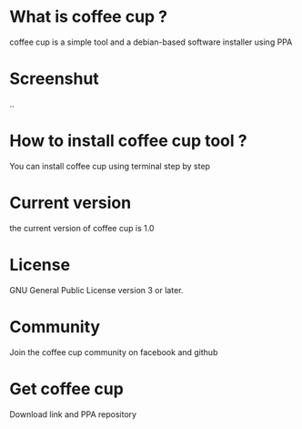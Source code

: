 # What is coffee cup ?
coffee cup is a simple tool and a debian-based software installer using PPA
# Screenshut
..
# How to install coffee cup tool ?
You can install coffee cup using terminal step by step
# Current version
the current version of coffee cup is 1.0
# License
GNU General Public License version 3 or later.
# Community
Join the coffee cup community on facebook and github
# Get coffee cup
Download link and PPA repository
